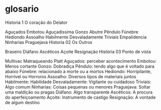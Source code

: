 # glosario
 Historia 1 O coração do Delator

Aguçados 
Embotou
Aguçadissima
Gonzo 
Abutre
Pêndulo 
Fúnebre
Hediondo
Assoalho
Habilmente
Desvaladamente 
Triviais 
Empalidencia 
Ninharias
Praguejava Historia 02 
Os Outros 

Braseiro 
Diáfano 
Ascéticos 
Açoite 
Resignação
 História 03
Ponto de vista 

Multivac 
Matraqueando
Platt
Aguçados: perceber acontecimento
Embotou: Menos cortante 
Gonzo: Dobradiça
Pêndulo: tendo algo que é voltado para abaixo 
Fúnebre: relacionado a morte ou a mortos
Hediondo: Horripilante, Horrível ou Horroros
Assoalho: Diversos tipos de materiais juntos 
Habilmente: Habilidade 
Desvaladamente: Vigilante ou cuidadoso
Triviais: Algo comum 
Ninharias: Coisas pequenas ou menores 
Praguejava: Soltar uma maldição ou pragas
Diáfano: Algo transparente 
Ascéticos: A procura do aperfeiçoamento
Açoite: Instrumento de castigo 
Resignação: A vontade de algum destino
